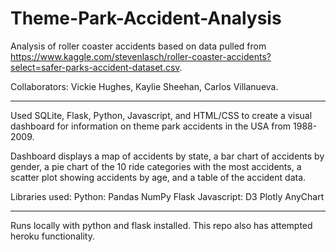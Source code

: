 # Theme-Park-Accident-Analysis
Analysis of roller coaster accidents based on data pulled from https://www.kaggle.com/stevenlasch/roller-coaster-accidents?select=safer-parks-accident-dataset.csv.

Collaborators: Vickie Hughes, Kaylie Sheehan, Carlos Villanueva.

---------------------------------------------------------------------------------
Used SQLite, Flask, Python, Javascript, and HTML/CSS to create a visual dashboard for information on theme park accidents in the USA from 1988-2009.

Dashboard displays a map of accidents by state, a bar chart of accidents by gender, a pie chart of the 10 ride categories with the most accidents, a scatter plot showing accidents by age, and a table of the accident data.


Libraries used:
Python:
Pandas
NumPy
Flask
Javascript:
D3
Plotly
AnyChart

------------------------------------------------------------------------------------
Runs locally with python and flask installed. This repo also has attempted heroku functionality.
